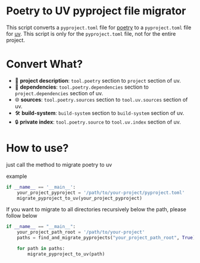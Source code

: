 # Poetry to UV pyproject file migrator

This script converts a `pyproject.toml` file for [poetry](https://python-poetry.org/) to a `pyproject.toml` file for [uv](https://docs.astral.sh/uv/).
This script is only for the `pyproject.toml` file, not for the entire project.


# Convert What?

- 📝 **project description**: `tool.poetry` section to `project` section of uv.
- 🔗 **dependencies**: `tool.poetry.dependencies` section to `project.dependencies` section of uv.
- 🌐 **sources**: `tool.poetry.sources` section to `tool.uv.sources` section of uv.
- 🛠️ **build-system**: `build-system` section to `build-system` section of uv.
- 🔒 **private index**: `tool.poetry.source` to `tool.uv.index` section of uv.

# How to use?

just call the method to migrate poetry to uv

example
```python
if __name__ == '__main__':
    your_project_pyproject = '/path/to/your-project/pyproject.toml'
    migrate_pyproject_to_uv(your_project_pyproject) 
```

If you want to migrate to all directories recursively below the path, please follow below
```python
if __name__ == "__main__":
    your_project_path_root = '/path/to/your-project'
    paths = find_and_migrate_pyprojects("your_project_path_root", True)

    for path in paths:
        migrate_pyproject_to_uv(path)
```
